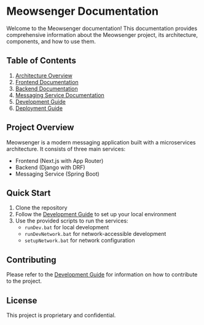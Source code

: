 # Meowsenger Documentation

Welcome to the Meowsenger documentation! This documentation provides comprehensive information about the Meowsenger project, its architecture, components, and how to use them.

## Table of Contents

1. [Architecture Overview](architecture/overview.md)
2. [Frontend Documentation](frontend/README.md)
3. [Backend Documentation](backend/README.md)
4. [Messaging Service Documentation](messaging/README.md)
5. [Development Guide](development/README.md)
6. [Deployment Guide](deployment/README.md)

## Project Overview

Meowsenger is a modern messaging application built with a microservices architecture. It consists of three main services:

- Frontend (Next.js with App Router)
- Backend (Django with DRF)
- Messaging Service (Spring Boot)

## Quick Start

1. Clone the repository
2. Follow the [Development Guide](development/README.md) to set up your local environment
3. Use the provided scripts to run the services:
   - `runDev.bat` for local development
   - `runDevNetwork.bat` for network-accessible development
   - `setupNetwork.bat` for network configuration

## Contributing

Please refer to the [Development Guide](development/README.md) for information on how to contribute to the project.

## License

This project is proprietary and confidential. 